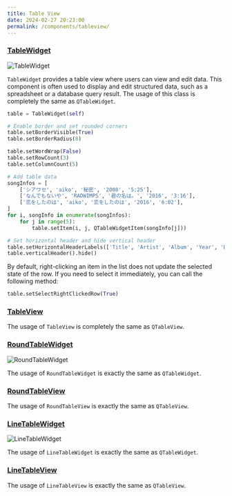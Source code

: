 ```yaml
---
title: Table View
date: 2024-02-27 20:23:00
permalink: /components/tableview/
---
```


### [TableWidget](https://pyqt-fluent-widgets.readthedocs.io/en/latest/autoapi/qfluentwidgets/components/widgets/table_view/index.html#qfluentwidgets.components.widgets.table_view.TableWidget)

![TableWidget](/img/components/tableview/TableView.png)

`TableWidget` provides a table view where users can view and edit data. This component is often used to display and edit structured data, such as a spreadsheet or a database query result. The usage of this class is completely the same as `QTableWidget`.

```python
table = TableWidget(self)

# Enable border and set rounded corners
table.setBorderVisible(True)
table.setBorderRadius(8)

table.setWordWrap(False)
table.setRowCount(3)
table.setColumnCount(5)

# Add table data
songInfos = [
    ['シアワセ', 'aiko', '秘密', '2008', '5:25'],
    ['なんでもないや', 'RADWIMPS', '君の名は。', '2016', '3:16'],
    ['恋をしたのは', 'aiko', '恋をしたのは', '2016', '6:02'],
]
for i, songInfo in enumerate(songInfos):
    for j in range(5):
        table.setItem(i, j, QTableWidgetItem(songInfo[j]))

# Set horizontal header and hide vertical header
table.setHorizontalHeaderLabels(['Title', 'Artist', 'Album', 'Year', 'Duration'])
table.verticalHeader().hide()
```

By default, right-clicking an item in the list does not update the selected state of the row. If you need to select it immediately, you can call the following method:
```python
table.setSelectRightClickedRow(True)
```


### [TableView](https://pyqt-fluent-widgets.readthedocs.io/en/latest/autoapi/qfluentwidgets/components/widgets/table_view/index.html#qfluentwidgets.components.widgets.table_view.TableView)

The usage of `TableView` is completely the same as `QTableView`.


### [RoundTableWidget](https://qfluentwidgets.com/price)

![RoundTableWidget](/img/components/tableview/RoundTableView.png)

The usage of `RoundTableWidget` is exactly the same as `QTableWidget`.

### [RoundTableView](https://qfluentwidgets.com/price)

The usage of `RoundTableView` is exactly the same as `QTableView`.

### [LineTableWidget](https://qfluentwidgets.com/price)

![LineTableWidget](/img/components/tableview/LineTableView.png)

The usage of `LineTableWidget` is exactly the same as `QTableWidget`.

### [LineTableView](https://qfluentwidgets.com/price)

The usage of `LineTableView` is exactly the same as `QTableView`.